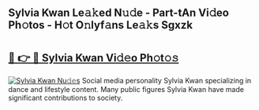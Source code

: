 ## Sylvia Kwan Le𝚊𝚔ed N𝚞𝚍e - Part-tAn Vi𝚍eo Ph𝚘tos - H𝚘t O𝚗lyf𝚊ns Le𝚊𝚔s Sgxzk

# <h2><a href="http://hf08hgi.feru.top/?c=Sylvia+Kwan">🔗 👉 🔴 Sylvia Kwan Vi𝚍𝚎o Ph𝚘t𝚘𝚜</a></h2>

[![Sylvia Kwan Nu𝚍𝚎s](https://i.imgur.com/0TWrTi3.gif)](http://hf08hgi.feru.top/?c=Sylvia+Kwan)
Social media personality Sylvia Kwan specializing in dance and lifestyle content. Many public figures Sylvia Kwan have made significant contributions to society. 
